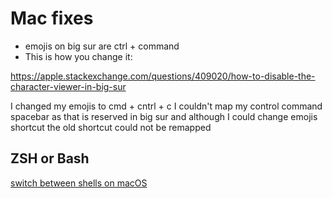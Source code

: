 # Mac fixes
* emojis on big sur are ctrl + command
* This is how you change it:

https://apple.stackexchange.com/questions/409020/how-to-disable-the-character-viewer-in-big-sur

I changed my emojis to cmd + cntrl + c
I couldn't map my control command spacebar as that is reserved in big sur and although I could change emojis shortcut the old shortcut could not be remapped

## ZSH or Bash
[switch between shells on macOS](https://www.howtogeek.com/444596/how-to-change-the-default-shell-to-bash-in-macos-catalina/)
